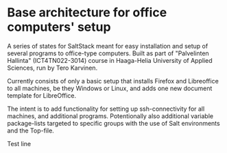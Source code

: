 # Base architecture for office computers' setup

A series of states for SaltStack meant for easy installation and setup of several programs to office-type computers. Built as part of "Palvelinten Hallinta" (ICT4TN022-3014) course in Haaga-Helia University of Applied Sciences, run by Tero Karvinen.

Currently consists of only a basic setup that installs Firefox and Libreoffice to all machines, be they Windows or Linux, and adds one new document template for LibreOffice.

The intent is to add functionality for setting up ssh-connectivity for all machines, and additional programs. Potentionally also additional variable package-lists targeted to specific groups with the use of Salt environments and the Top-file.

Test line
